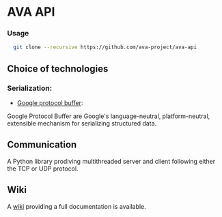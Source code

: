# AVA API


### Usage


```bash
  git clone --recursive https://github.com/ava-project/ava-api
```


## Choice of technologies


### Serialization:

- [Google protocol buffer](https://github.com/google/protobuf):

Google Protocol Buffer are Google's language-neutral, platform-neutral,
extensible mechanism for serializing structured data.


## Communication

A Python library prodiving multithreaded server and client following either the TCP or UDP protocol.

## Wiki

A [wiki](https://github.com/ava-project/ava-api/wiki) providing a full documentation is available.

